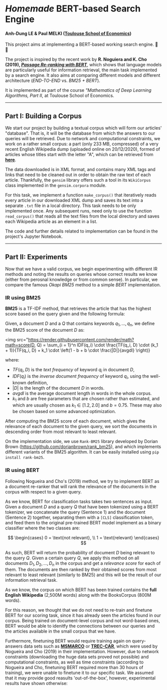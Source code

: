 # ***Homemade* BERT-based Search Engine**
#### Anh-Dung LE & Paul MELKI ([Toulouse School of Economics](https://www.tse-fr.eu/ ))

This project aims at implementing a BERT-based working search engine. :mag_right: :satellite:

The project is inspired by the recent work by **R. Noguiera and K. Cho (2019), [*Passage Re-ranking with BERT*](https://arxiv.org/pdf/1901.04085.pdf)**, which shows that language models are particularly useful for information retrieval, the main task implemented by a search engine. It also aims at comparing different models and different architecture (*END-TO-END* vs. *BM25 + BERT*). 

It is implemented as part of the course *"Mathematics of Deep Learning Algorithms, Part II*, at Toulouse School of Economics.

---

## **Part I: Building a Corpus**

We start our project by building a textual corpus which will form our articles' 
"database". That is, it will be the database from which the answers to our queries will be retrieved. Due to network and computational constraints, we work on a rather small corpus: a part (only 233 MB, compressed) of a very recent English Wikipedia dump (uploaded online on 20/12/2020), formed of articles whose titles start with the letter "A", which can be retrieved from [**here**](https://dumps.wikimedia.org/enwiki/20201220/). 

The data downloaded is in XML format, and contains many XML tags and links that need to be cleaned out in order to obtain the raw text of each article. Thankfully, the `gensim` library offers such a tool in its `WikiCorpus` class implemented in the `gensim.corpora` module. 

For this task, we implement a function `make_corpus()` that iteratively reads every article in our downloaded XML dump and saves its text into a separate `.txt` file in a local directory. This task needs to be only implemented once. Any subsequent runs, need only to use the function `read_corpus()` that reads all the text files from the local directory and saves each Wikipedia article as an element in a list. 

The code and further details related to implementation can be found in the project's Jupyter Notebook. 

---

## **Part II: Experiments**

Now that we have a valid corpus, we begin experimenting with different IR methods and noting the results on queries whose correct results we know (either from perosnal knowledge or from common sense). In particular, we compare the famous *Okapi BM25* method to a simple *BERT* implementation.

### **IR using BM25**

**BM25** is a TF-IDF method, that retrieves the article that has the highest score based on the query given and the following formula: 

Given, a document $D$ and a $Q$ that contains keywords $q_1,..., q_n$, we define the BM25 score of the document $D$ as:


<img src="https://render.githubusercontent.com/render/math?math=score(D, Q) = \sum_{i = 1}^n IDF(q_i) \cdot \frac{TF(q_i, D) \cdot (k_1 + 1)}{TF(q_i, D) + k_1 \cdot \left(1 - b + b \cdot \frac{|D|}{avgdl} \right)}


where: 
- $TF(q_i, D)$ is the *text frequency* of keyword $q_i$ in document $D$,
- $IDF(q_i)$ is the *inverse document frequency* of keyword $q_i$, using the well-known definition,
- $|D|$ is the length of the document $D$ in words.
- $avgdl$ is the average document length in words in the whole corpus.
- $k_1$ and $b$ are free parameters that are chosen rather than estimated, and which are usually chosen as $k_1 \in [1.2, 2.0]$ and $b = 0.75$. These may also be chosen based on some advanced optimization.

After computing the BM25 score of each document, which gives the relevance of each document to the given query, we sort the documents in descending order from most relevant to least relevant.

On the implementation side, we use `Rank-BM25` library developed by Dorian Brown (https://github.com/dorianbrown/rank_bm25), and which implements different variants of the BM25 algorithm. It can be easily installed using `pip install rank-bm25`. 

### **IR using BERT**
Following Nogueira and Cho's (2019) method, we try to implement BERT as a document re-ranker that will rank the relevance of the documents in the corpus with respect to a given query. 

As we know, BERT for classification tasks takes two sentences as input. Given a document $D$ and a query $Q$ that have been tokenized using a BERT tokenizer, we concatenate the query (Sentence 1) and the document (Sentence 2) together, separating them with a `[CLS]` classification token, and feed them to the original pre-trained BERT model implement as a binary classifier where the two classes are: 

$$
\begin{cases}
0 = \text{not relevant}, \\
1 = \text{relevant}
\end{cases}
$$

As such, BERT will return the probability of document $D$ being relevant to the query $Q$. Given a certain query $Q$, we apply this method on all documents $D_1, D_2, ..., D_n$ in the corpus and get a *relevance score* for each of them. The documents are then ranked by their obtained scores from most relevant to least relevant (similarly to BM25) and this will be the result of our information retrieval task.

As we know, the corpus on which BERT has been trained contains the **full English Wikipedia** (2,500M words) along with the BooksCorpus (800M words).

For this reason, we thought that we do not need to re-train and finetune BERT for our scoring task, since it has already seen the articles found in our corpus. Being trained on document-level corpus and not word-based ones, BERT would be able to idenitfy the connections between our queries and the articles available in the small corpus that we have.

Furthermore, finetuning BERT would require training again on query-answers data sets such as [**MSMARCO**](https://microsoft.github.io/msmarco/) or [**TREC-CAR**](https://trec.nist.gov/pubs/trec26/papers/Overview-CAR.pdf), which were used by Nogueira and Cho (2019) in their implementation. However, due to network constraints (downloading the huge data sets proved not possible) and computational constraints, as well as time constraints (according to Nogueira and Cho, finetuning BERT required more than 30 hours of training), we were unable to finetune it to our specific task. We assumed that it may provide good reasults 'out-of-the-box', however, experimental results have shown otherwise:
